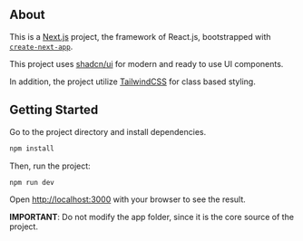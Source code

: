 ## About

This is a [Next.js](https://nextjs.org/) project, the framework of React.js, bootstrapped with [`create-next-app`](https://github.com/vercel/next.js/tree/canary/packages/create-next-app).

This project uses [shadcn/ui](https://ui.shadcn.com/) for modern and ready to use UI components.

In addition, the project utilize [TailwindCSS](https://tailwindcss.com/) for class based styling.

## Getting Started

Go to the project directory and install dependencies.

```bash
npm install
```

Then, run the project:

```bash
npm run dev
```

Open [http://localhost:3000](http://localhost:3000) with your browser to see the result.

**IMPORTANT**: Do not modify the app folder, since it is the core source of the project.
